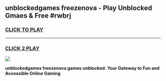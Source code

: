 
## unblockedgames freezenova - Play Unblocked Gmaes & Free #rwbrj
<h3>
<a href="https://news.freeplayer.one?title=unblockedgames_freezenova&ref=24F">CLICK TO PLAY</a></h3>
<hr>

<h3>
<a href="https://news.freeplayer.one?title=unblockedgames_freezenova&ref=24F">CLICK 2 PLAY</a>
  
</h3>

<a href="https://news.freeplayer.one?title=unblockedgames_freezenova&ref=24F/"><img src="https://clearcache.store/games.png"></a>


**unblockedgames freezenova games unblocked: Your Gateway to Fun and Accessible Online Gaming**
